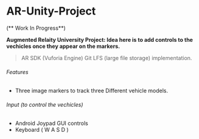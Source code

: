 # AR-Unity-Project 
(** Work In Progress**)

**Augmented Relaity University Project: Idea here is to add controls to the vechicles once they appear on the markers.**

> AR SDK (Vuforia Engine)
> Git LFS (large file storage) implementation. 

###### Features
- Three image markers to track three Different vehicle models.


###### Input (to control the vechicles)
- Android Joypad GUI controls
- Keyboard ( W A S D )
